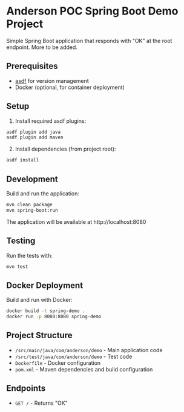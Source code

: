 # Anderson POC Spring Boot Demo Project

Simple Spring Boot application that responds with "OK" at the root endpoint. More to be added.

## Prerequisites

- [asdf](https://asdf-vm.com/) for version management
- Docker (optional, for container deployment)

## Setup

1. Install required asdf plugins:

```bash
asdf plugin add java
asdf plugin add maven
```

2. Install dependencies (from project root):

```bash
asdf install
```

## Development

Build and run the application:

```bash
mvn clean package
mvn spring-boot:run
```

The application will be available at http://localhost:8080

## Testing

Run the tests with:

```bash
mvn test
```

## Docker Deployment

Build and run with Docker:

```bash
docker build -t spring-demo .
docker run -p 8080:8080 spring-demo
```

## Project Structure

- `/src/main/java/com/anderson/demo` - Main application code
- `/src/test/java/com/anderson/demo` - Test code
- `Dockerfile` - Docker configuration
- `pom.xml` - Maven dependencies and build configuration

## Endpoints

- `GET /` - Returns "OK"
